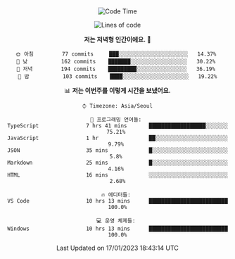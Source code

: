 <div align="center">

<br />

 <!--START_SECTION:waka-->
![Code Time](http://img.shields.io/badge/Code%20Time-258%20hrs%2021%20mins-blue)

![Lines of code](https://img.shields.io/badge/%EC%A0%80%EB%8A%94%20%EC%97%AC%ED%83%9C%EA%B9%8C%EC%A7%80%20-473%20Thousand%20%EC%A4%84%EC%9D%98%20%EC%BD%94%EB%93%9C%EB%A5%BC%20%EC%9E%91%EC%84%B1%ED%96%88%EC%96%B4%EC%9A%94.-blue)

**저는 저녁형 인간이에요. 🦉** 

```text
🌞 아침         77 commits     ███░░░░░░░░░░░░░░░░░░░░░░   14.37% 
🌆 낮　         162 commits    ███████░░░░░░░░░░░░░░░░░░   30.22% 
🌃 저녁         194 commits    █████████░░░░░░░░░░░░░░░░   36.19% 
🌙 밤　         103 commits    ████░░░░░░░░░░░░░░░░░░░░░   19.22%

```


📊 **저는 이번주를 이렇게 시간을 보냈어요.** 

```text
⌚︎ Timezone: Asia/Seoul

💬 프로그래밍 언어들: 
TypeScript               7 hrs 41 mins       ██████████████████░░░░░░░   75.21% 
JavaScript               1 hr                ██░░░░░░░░░░░░░░░░░░░░░░░   9.79% 
JSON                     35 mins             █░░░░░░░░░░░░░░░░░░░░░░░░   5.8% 
Markdown                 25 mins             █░░░░░░░░░░░░░░░░░░░░░░░░   4.16% 
HTML                     16 mins             ░░░░░░░░░░░░░░░░░░░░░░░░░   2.68%

🔥 에디터들: 
VS Code                  10 hrs 13 mins      █████████████████████████   100.0%

💻 운영 체제들: 
Windows                  10 hrs 13 mins      █████████████████████████   100.0%

```


 Last Updated on 17/01/2023 18:43:14 UTC
<!--END_SECTION:waka-->

</div>
